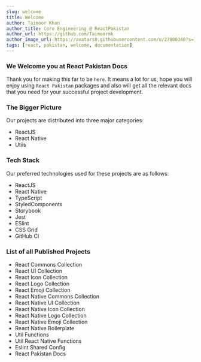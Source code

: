 ```yaml
---
slug: welcome
title: Welcome
author: Taimoor Khan
author_title: Core Engineering @ ReactPakistan
author_url: https://github.com/Taimoormk
author_image_url: https://avatars0.githubusercontent.com/u/27800340?s=150&v=4
tags: [react, pakistan, welcome, documentation]
---
```


### We Welcome you at React Pakistan Docs
Thank you for making this far to be `here`. It means a lot for us, hope you will
enjoy using `React Pakistan` packages and also will get all the relevant docs that you
need for your successful project development.

### The Bigger Picture
Our projects are distributed into three major categories:
  - ReactJS
  - React Native
  - Utils

### Tech Stack
Our preferred technologies used for these projects are as follows:
  - ReactJS
  - React Native
  - TypeScript
  - StyledComponents
  - Storybook
  - Jest
  - ESlint
  - CSS Grid
  - GitHub CI

### List of all Published Projects
  - React Commons Collection
  - React UI Collection
  - React Icon Collection
  - React Logo Collection
  - React Emoji Collection
  - React Native Commons Collection
  - React Native UI Collection
  - React Native Icon Collection
  - React Native Logo Collection
  - React Native Emoji Collection
  - React Native Boilerplate
  - Util Functions
  - Util React Native Functions
  - Eslint Shared Config
  - React Pakistan Docs

